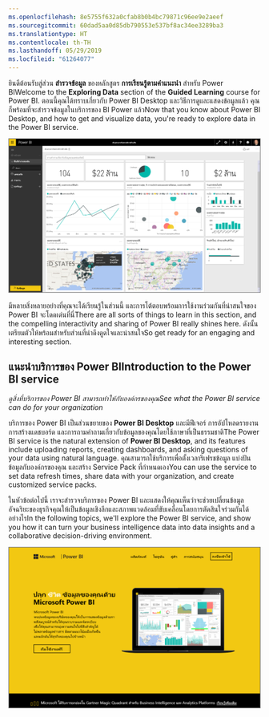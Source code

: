 ```yaml
---
ms.openlocfilehash: 8e5755f632a0cfab8b0b4bc79871c96ee9e2aeef
ms.sourcegitcommit: 60dad5aa0d85db790553e537bf8ac34ee3289ba3
ms.translationtype: HT
ms.contentlocale: th-TH
ms.lasthandoff: 05/29/2019
ms.locfileid: "61264077"
---
```

<span data-ttu-id="39cb2-101">ยินดีต้อนรับสู่ส่วน **สำรวจข้อมูล** ของหลักสูตร **การเรียนรู้ตามคำแนะนำ** สำหรับ Power BI</span><span class="sxs-lookup"><span data-stu-id="39cb2-101">Welcome to the **Exploring Data** section of the **Guided Learning** course for Power BI.</span></span> <span data-ttu-id="39cb2-102">ตอนนี้คุณได้ทราบเกี่ยวกับ Power BI Desktop และวิธีการดูและแสดงข้อมูลแล้ว คุณก็พร้อมที่จะสำรวจข้อมูลในบริการของ BI Power แล้ว</span><span class="sxs-lookup"><span data-stu-id="39cb2-102">Now that you know about Power BI Desktop, and how to get and visualize data, you're ready to explore data in the Power BI service.</span></span>

![](media/4-0-intro-power-bi-service/4-0_2.png)

<span data-ttu-id="39cb2-103">มีหลายสิ่งหลายอย่างที่คุณจะได้เรียนรู้ในส่วนนี้ และการโต้ตอบพร้อมการใช้งานร่วมกันที่น่าสนใจของ Power BI จะโดดเด่นที่นี่</span><span class="sxs-lookup"><span data-stu-id="39cb2-103">There are all sorts of things to learn in this section, and the compelling  interactivity and sharing of Power BI really shines here.</span></span> <span data-ttu-id="39cb2-104">ดังนั้นเตรียมตัวให้พร้อมสำหรับส่วนที่น่าดึงดูดใจและน่าสนใจ</span><span class="sxs-lookup"><span data-stu-id="39cb2-104">So get ready for an engaging and interesting section.</span></span>

## <a name="introduction-to-the-power-bi-service"></a><span data-ttu-id="39cb2-105">แนะนำบริการของ Power BI</span><span class="sxs-lookup"><span data-stu-id="39cb2-105">Introduction to the Power BI service</span></span>
<span data-ttu-id="39cb2-106">*ดูสิ่งที่บริการของ Power BI สามารถทำให้กับองค์กรของคุณ*</span><span class="sxs-lookup"><span data-stu-id="39cb2-106">*See what the Power BI service can do for your organization*</span></span>

<span data-ttu-id="39cb2-107">บริการของ Power BI เป็นส่วนขยายของ **Power BI Desktop** และมีฟีเจอร์ การอัปโหลดรายงาน การสร้างแดชบอร์ด และการถามคำถามเกี่ยวกับข้อมูลของคุณโดยใช้ภาษาที่เป็นธรรมชาติ</span><span class="sxs-lookup"><span data-stu-id="39cb2-107">The Power BI service is the natural extension of **Power BI Desktop**, and its features include uploading reports, creating dashboards, and asking questions of your data using natural language.</span></span> <span data-ttu-id="39cb2-108">คุณสามารถใช้บริการเพื่อตั้งเวลารีเฟรชข้อมูล แบ่งปันข้อมูลกับองค์กรของคุณ และสร้าง Service Pack ที่กำหนดเอง</span><span class="sxs-lookup"><span data-stu-id="39cb2-108">You can use the service to set data refresh times, share data with your organization, and create customized service packs.</span></span>

<span data-ttu-id="39cb2-109">ในหัวข้อต่อไปนี้ เราจะสำรวจบริการของ Power BI และแสดงให้คุณเห็นว่าจะช่วยเปลี่ยนข้อมูลอัจฉริยะของธุรกิจคุณให้เป็นข้อมูลเชิงลึกและสภาพแวดล้อมที่ขับเคลื่อนโดยการตัดสินใจร่วมกันได้อย่างไร</span><span class="sxs-lookup"><span data-stu-id="39cb2-109">In the following topics, we'll explore the Power BI service, and show you how it can turn your business intelligence data into data insights and a collaborative decision-driving environment.</span></span>

![](media/4-0-intro-power-bi-service/4-0_1.png)

